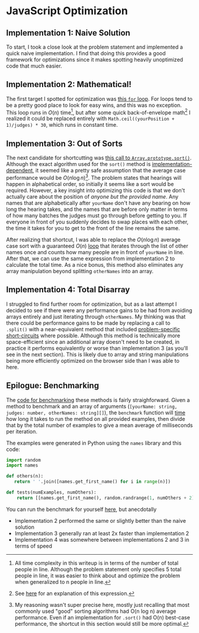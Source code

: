 # JavaScript Optimization

## Implementation 1: Naive Solution
To start, I took a close look at the problem statement and implemented a quick naive implementation. I find that doing this provides a good framework for optimizations since it makes spotting heavily unoptimized code that much easier. 

## Implementation 2: Mathematical!
The first target I spotted for optimization was [this `for` loop](https://github.com/hyperobject/kagi-challenge/blob/5237677dbac6643c95a5212db3362b0bf755ae7e/court/court.js#L50C1-L56C6). For loops tend to be a pretty good place to look for easy wins, and this was no exception. This loop runs in $O(n)$ time[^1], but after some quick back-of-envelope math[^2] I realized it could be replaced entirely with `Math.ceil((yourPosition + 1)/judges) * 30`, which runs in constant time.

[^1]: All time complexity in this writeup is in terms of the number of total people in line. Although the problem statement only specifies 5 total people in line, it was easier to think about and optimize the problem when generalized to n people in line.

[^2]: See [here](https://github.com/hyperobject/kagi-challenge/blob/95ea02eaa6c477cd75f44da2e5bb81432cc927bb/court/court.js#L85C1-L94C62) for an explanation of this expression.

## Implementation 3: Out of Sorts
The next candidate for shortcutting was [this call to `Array.prototype.sort()`](https://github.com/hyperobject/kagi-challenge/blob/5237677dbac6643c95a5212db3362b0bf755ae7e/court/court.js#L46). Although the exact algorithm used for the `sort()` method is [implementation-dependent](https://developer.mozilla.org/en-US/docs/Web/JavaScript/Reference/Global_Objects/Array/sort), it seemed like a pretty safe assumption that the average case performance would be $O(n \log n)$[^3]. The problem states that hearings will happen in alphabetical order, so initially it seems like a sort would be required. However, a key insight into optimizing this code is that we don't actually care about the position of _anyone but the provided name_. Any names that are alphabetically after `yourName` don't have any bearing on how long the hearing takes, and the names that are before only matter in terms of how many batches the judges must go through before getting to you. If everyone in front of you suddenly decides to swap places with each other, the time it takes for you to get to the front of the line remains the same.

After realizing that shortcut, I was able to replace the $O(n \log n)$ average case sort with a guaranteed $O(n)$ [loop](https://github.com/hyperobject/kagi-challenge/blob/95ea02eaa6c477cd75f44da2e5bb81432cc927bb/court/court.js#L118C1-L125C6) that iterates through the list of other names once and counts how many people are in front of `yourName` in line. After that, we can use the same expression from implementation 2 to calculate the total time. As a nice bonus, this method also eliminates any array manipulation beyond splitting `otherNames` into an array.

[^3]: My reasoning wasn't super precise here, mostly just recalling that most commonly used "good" sorting algorithms had O(n log n) average performance. Even if an implementation for `.sort()` had O(n) best-case performance, the shortcut in this section would still be more optimal.

## Implementation 4: Total Disarray

I struggled to find further room for optimization, but as a last attempt I decided to see if there were any performance gains to be had from avoiding arrays entirely and just iterating through `otherNames`. My thinking was that there could be performance gains to be made by replacing a call to `.split()` with a near-equivalent method that included [problem-specific short-circuits](https://github.com/hyperobject/kagi-challenge/blob/5237677dbac6643c95a5212db3362b0bf755ae7e/court/court.js#L164C1-L193C10) where possible. Although this method is technically more space-efficient since an additional array doesn't need to be created, in practice it performs equivalently or worse than implementation 3 (as you'll see in the next section). This is likely due to array and string manipulations being more efficiently optimized on the browser side than I was able to here.

## Epilogue: Benchmarking
The [code for benchmarking](https://github.com/hyperobject/kagi-challenge/blob/main/court/benchmark.js) these methods is fairly straighforward. Given a method to benchmark and an array of arguments (`[yourName: string, judges: number, otherNames: string][]`), the `benchmark` function will [time](https://developer.mozilla.org/en-US/docs/Web/API/Performance_API/User_timing) how long it takes to run the method on all provided examples, then divide that by the total number of examples to give a mean average of milliseconds per iteration.

The examples were generated in Python using the `names` library and this code:
```python
import random
import names

def others(n):
   return ' '.join([names.get_first_name() for i in range(n)])

def tests(numExamples, numOthers):
    return [[names.get_first_name(), random.randrange(1, numOthers + 2), others(numOthers)] for i in range(numExamples)]
```

You can run the benchmark for yourself [here](https://kagi.cori.fyi/court), but anecdotally

* Implementation 2 performed the same or slightly better than the naive solution
* Implementation 3 generally ran at least 2x faster than implementation 2
* Implementation 4 was somewhere between implementations 2 and 3 in terms of speed


